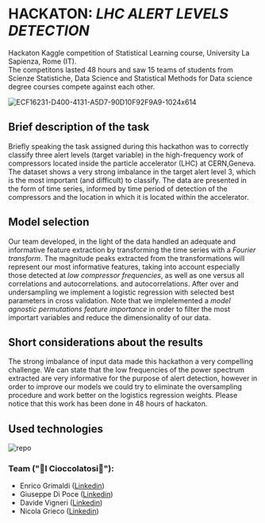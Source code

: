 # HACKATON: *LHC ALERT LEVELS DETECTION*
Hackaton Kaggle competition of Statistical Learning course, University La Sapienza, Rome (IT).\
The competitons lasted 48 hours and saw 15 teams of students from Scienze Statistiche, Data Science and Statistical Methods for Data science degree courses compete against each other.

![ECF16231-D400-4131-A5D7-90D10F92F9A9-1024x614](https://github.com/giuseppedipoce/HACKATON-LHC-alert-detection/assets/114066138/5172a233-c443-4b9e-aef2-a226e3c55276)



## Brief description of the task

Briefly speaking the task assigned during this hackathon was to correctly classify three alert levels 
(target variable) in the high-frequency work of compressors located inside the particle accelerator (LHC) at CERN,Geneva.
The dataset shows a very strong imbalance in the target
alert level 3, which is the most important (and difficult) to classify.
The data are presented in the form of time series, informed by 
time period of detection of the compressors and the location
in which it is located within the accelerator.


## Model selection

Our team developed, in the light of the data handled
an adequate and informative feature extraction by transforming 
the time series with a *Fourier transform*. The magnitude peaks extracted 
from the transformations will represent our most informative features, 
taking into account especially those detected at *low compressor frequencies*, as well as one versus all correlations and autocorrelations. 
and autocorrelations. After over and undersampling we implement a logistic
regression with selected best parameters in cross validation. Note that we implelemented a *model agnostic permutations
feature importance* in order to filter the most importart variables and reduce the dimensionality of our data. 

## Short considerations about the results

The strong imbalance of input data made this hackathon a very compelling challenge. We can state that the low frequencies of the power spectrum extracted are very informative for the purpose of alert detection, however in order to improve our models we could try to eliminate the oversampling procedure and work better on the logistics regression weights. Please notice that this work has been done in 48 hours of hackaton.

## Used technologies
![repo](https://github.com/giuseppedipoce/HACKATON-Stat.-Learning-/assets/114066138/a09d2bfa-4348-4286-8a1a-538f3d9ab5f5)




### Team ("🍫I Cioccolatosi🍫"): 
- Enrico Grimaldi ([Linkedin](https://www.linkedin.com/in/enrico-grimaldi18/))
- Giuseppe Di Poce ([Linkedin](https://www.linkedin.com/in/giuseppe-di-poce-82a4ba14a/))
- Davide Vigneri ([Linkedin](https://www.linkedin.com/in/davide-vigneri-59a56021a/))
- Nicola Grieco ([Linkedin](https://www.linkedin.com/in/nicola-grieco-36a993233/))
